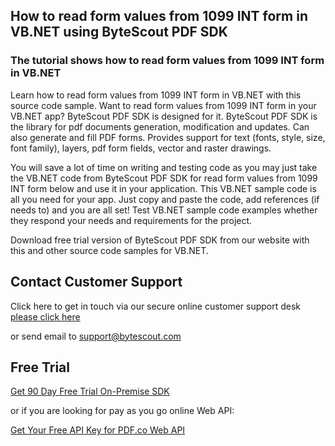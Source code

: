## How to read form values from 1099 INT form in VB.NET using ByteScout PDF SDK

### The tutorial shows how to read form values from 1099 INT form in VB.NET

Learn how to read form values from 1099 INT form in VB.NET with this source code sample. Want to read form values from 1099 INT form in your VB.NET app? ByteScout PDF SDK is designed for it. ByteScout PDF SDK is the library for pdf documents generation, modification and updates. Can also generate and fill PDF forms. Provides support for text (fonts, style, size, font family), layers, pdf form fields, vector and raster drawings.

You will save a lot of time on writing and testing code as you may just take the VB.NET code from ByteScout PDF SDK for read form values from 1099 INT form below and use it in your application. This VB.NET sample code is all you need for your app. Just copy and paste the code, add references (if needs to) and you are all set! Test VB.NET sample code examples whether they respond your needs and requirements for the project.

Download free trial version of ByteScout PDF SDK from our website with this and other source code samples for VB.NET.

## Contact Customer Support

Click here to get in touch via our secure online customer support desk [please click here](https://bytescout.zendesk.com/hc/en-us/requests/new?subject=ByteScout%20PDF%20SDK%20Question)

or send email to [support@bytescout.com](mailto:support@bytescout.com?subject=ByteScout%20PDF%20SDK%20Question) 

## Free Trial

[Get 90 Day Free Trial On-Premise SDK](https://bytescout.com/download/web-installer?utm_source=github-readme)

or if you are looking for pay as you go online Web API:

[Get Your Free API Key for PDF.co Web API](https://pdf.co/documentation/api?utm_source=github-readme)